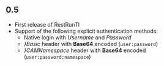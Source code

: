 ## 0.5
- First release of RestRunTI
- Support of the following explicit authentication methods:
    - Native login with _Username_ and _Password_
    - _}Basic_ header with **Base64** encoded (`user:password`)
    - _}CAMNamespace_ header with **Base64** encoded (`user:password:namespace`)

